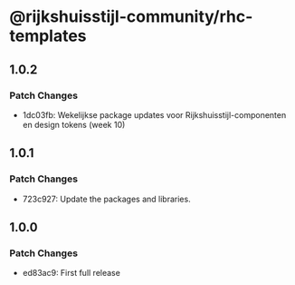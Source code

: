 # @rijkshuisstijl-community/rhc-templates

## 1.0.2

### Patch Changes

- 1dc03fb: Wekelijkse package updates voor Rijkshuisstijl-componenten en design tokens (week 10)

## 1.0.1

### Patch Changes

- 723c927: Update the packages and libraries.

## 1.0.0

### Patch Changes

- ed83ac9: First full release
